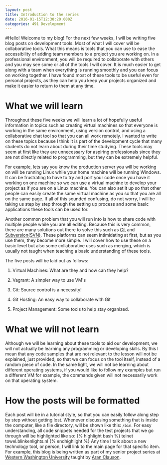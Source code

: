 ```yaml
---
layout: post
title: Introduction to the series
date: 2016-01-15T12:30:20.000Z
categories: 491 Development
---
```

#Hello!
Welcome to my blog! For the next few weeks, I will be writing five blog posts
on development tools. Most of what I will cover will be collaborative tools.
What this means is tools that you can use to ease the accessibility of adding
team members to a project you are working on. In a professional environment,
you will be required to collaborate with others and you may see some or all of
the tools I will cover. It is much easier to get along with a team when
everything is running smoothly and you can focus on working together. I have
found most of these tools to be useful even for personal projects, as they can
help you keep your projects organized and make it easier to return to them at
any time.

# What we will learn
Throughout these five weeks we will learn a lot of hopefully useful information
in topics such as creating virtual machines so that everyone is working in the
same environment, using version control, and using a collaborative chat tool so
that you can all work remotely. I wanted to write on these topics because I
think it is part of the development cycle that many students do not learn about
during their time studying. These tools may seem at first like they are
unnecessary for aspiring professionals since they are not directly related to
programming, but they can be extremely helpful.

For example, lets say you know the production server you will be working on
will be running Linux while your home machine will be running Windows. It can
be frustrating to have to try and port your code once you have it working on
one machine so we can use a virtual machine to develop your project as if you
are on a Linux machine. You can also set it up so that other people can easily
create the same virtual machine as you so that you are all on the same page. If
all of this sounded confusing, do not worry, I will be taking us step by step
through the setting up process and some basic applications these tools can be
used for.

Another common problem that you will run into is how to share code with multiple
people while you are all editing. Because this is very common, there are many
solutions out there to solve this such as [Git][git] and [Subversion(SVN)][svn].
These platforms can seem intimidating at first, but as you use them, they
become more simple. I will cover how to use these on a basic level but also
some collaborative uses such as merging, which is usually not taught when
teaching a basic understanding of these tools.

The five posts will be laid out as follows:

1. Virtual Machines: What are they and how can they help?

2. Vagrant: A simpler way to use VM's

3. Git: Source control is a necessity!

4. Git Hosting: An easy way to collaborate with Git

5. Project Management: Some tools to help stay organized.

# What we will not learn
Although we will be learning about these tools to aid our development, we will
not actually be learning any programming or developing skills. By this I mean
that any code samples that are not relevant to the lesson will not be explained,
just provided, so that we can focus on the tool itself, instead of a random
piece of code. In the same light, we will not be learning about different
operating systems, if you would like to follow my examples but run a different
VM for example, the commands given will not necessarily work on that operating
system.

# How the posts will be formatted
Each post will be in a tutorial style, so that you can easily follow along step
by step without getting lost. Whenever discussing something that is inside the
computer, like a file directory, will be shown like this: `/bin`. For easy
understanding, all code snippets needed for the test projects that we go
through will be highlighted like so:
{% highlight bash %}
telnet towel.blinkenlights.nl
{% endhighlight %}
Any time I talk about a new technology tool, or person, I will link to the main
page for that specific item. For example, this blog is being written as part of
 my senior project series at [Western Washington University][wwu] taught by
 [Aran Clauson][aran].

[aran]: https://cse.wwu.edu/computer-science/aran
[git]: https://git-scm.com/
[svn]: https://subversion.apache.org/
[wwu]: http://wwu.edu
